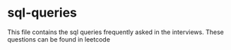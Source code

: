 # sql-queries
This file contains the  sql queries frequently asked in the interviews. These questions can be found in leetcode
